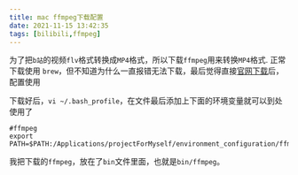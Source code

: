 ```yaml
---
title: mac ffmpeg下载配置
date: 2021-11-15 13:42:35
tags: [bilibili,ffmpeg]
---
```

为了把`b站`的视频`flv`格式转换成`MP4`格式，所以下载`ffmpeg`用来转换`MP4`格式.
正常下载使用 `brew`，但不知道为什么一直报错无法下载，最后觉得直接[官网下载](https://ffmpeg.org/download.html)后，配置使用
<!--more-->
下载好后，`vi ~/.bash_profile`，在文件最后添加上下面的环境变量就可以到处使用了
```
#ffmpeg
export PATH=$PATH:/Applications/projectForMyself/environment_configuration/ffmpegFloder/bin
```
我把下载的`ffmpeg`，放在了`bin`文件里面，也就是`bin/ffmpeg`。


